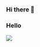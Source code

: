 ### Hi there 👋
### Hello
 <img align="center" src="https://github-readme-stats.vercel.app/api?username=akazwz&show_icons=true&icon_color=CE1D2D&text_color=718096&bg_color=ffffff&hide_title=true" />
